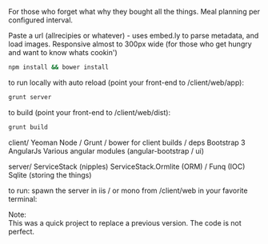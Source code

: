 For those who forget what why they bought all the things.
Meal planning per configured interval.

Paste a url (allrecipies or whatever) - uses embed.ly to parse metadata, and load images.
Responsive almost to 300px wide (for those who get hungry and want to know whats cookin')

```bash
npm install && bower install 
```
to run locally with auto reload (point your front-end to  /client/web/app):
```bash
grunt server
```
to build (point your front-end to /client/web/dist):
```bash
grunt build
```

client/
Yeoman
Node / Grunt / bower for client builds / deps
Bootstrap 3
AngularJs
Various angular modules (angular-bootstrap / ui)

server/
ServiceStack (nipples)
ServiceStack.Ormlite (ORM) / Funq (IOC)
Sqlite (storing the things)

to run:
spawn the server in iis / or mono
from /client/web in your favorite terminal:

Note:  
This was a quick project to replace a previous version.  The code is not perfect.
	